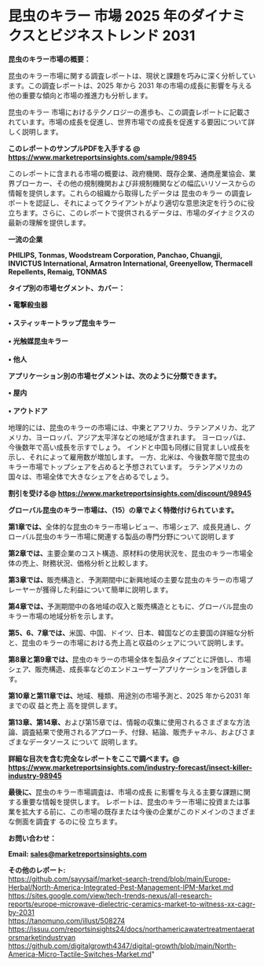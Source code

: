 # 昆虫のキラー 市場 2025 年のダイナミクスとビジネストレンド 2031

<strong><b>昆虫のキラー市場の概要：</b></strong>

昆虫のキラー市場に関する調査レポートは、現状と課題を巧みに深く分析しています。この調査レポートは、2025 年から 2031 年の市場の成長に影響を与える他の重要な傾向と市場の推進力も分析します。

昆虫のキラー 市場におけるテクノロジーの進歩も、この調査レポートに記載されています。市場の成長を促進し、世界市場での成長を促進する要因について詳しく説明します。

<strong>このレポートのサンプルPDFを入手する @ <a href=https://www.marketreportsinsights.com/sample/98945>https://www.marketreportsinsights.com/sample/98945</a></strong>

このレポートに含まれる市場の概要は、政府機関、既存企業、通商産業協会、業界ブローカー、その他の規制機関および非規制機関などの幅広いリソースからの情報を提供します。これらの組織から取得したデータは 昆虫のキラー の調査レポートを認証し、それによってクライアントがより適切な意思決定を行うのに役立ちます。さらに、このレポートで提供されるデータは、市場のダイナミクスの最新の理解を提供します。

<strong>一流の企業</strong>

<strong><b>PHILIPS, Tonmas, Woodstream Corporation, Panchao, Chuangji, INVICTUS International, Armatron International, Greenyellow, Thermacell Repellents, Remaig, TONMAS</b></strong>

<strong><b>タイプ別の市場セグメント、カバー：</b></strong>

<strong>• 電撃殺虫器<br><br>• スティッキートラップ昆虫キラー<br><br>• 光触媒昆虫キラー<br><br>• 他人</strong>

<strong><b>アプリケーション別の市場セグメントは、次のように分類できます。</b></strong>

<strong>• 屋内<br><br>• アウトドア</strong>

 地理的には、昆虫のキラーの市場には、中東とアフリカ、ラテンアメリカ、北アメリカ、ヨーロッパ、アジア太平洋などの地域が含まれます。 ヨーロッパは、今後数年で高い成長を示すでしょう。 インドと中国も同様に目覚ましい成長を示し、それによって雇用数が増加します。 一方、北米は、今後数年間で昆虫のキラー市場でトップシェアを占めると予想されています。 ラテンアメリカの国々は、市場全体で大きなシェアを占めるでしょう。

<strong>割引を受ける@ <a href=https://www.marketreportsinsights.com/discount/98945>https://www.marketreportsinsights.com/discount/98945</a></strong>

<strong><b>グローバル昆虫のキラー市場は、（15）の章でよく特徴付けられています。</b></strong>

<strong><b>第</b></strong><strong><b>1章では、</b></strong>全体的な昆虫のキラー市場レビュー、市場シェア、成長見通し、グローバル昆虫のキラー市場に関連する製品の専門分野について説明します

<strong><b>第2章では、</b></strong>主要企業のコスト構造、原材料の使用状況を、昆虫のキラー市場全体の売上、財務状況、価格分析と比較します。

<strong><b>第3章では、</b></strong>販売構造と、予測期間中に新興地域の主要な昆虫のキラーの市場プレーヤーが獲得した利益について簡単に説明します。

<strong><b>第4章では、</b></strong>予測期間中の各地域の収入と販売構造とともに、グローバル昆虫のキラー市場の地域分析を示します。

<strong><b>第5、6、7章では、</b></strong>米国、中国、ドイツ、日本、韓国などの主要国の詳細な分析と、昆虫のキラーの市場における売上高と収益のシェアについて説明します。

<strong><b>第8章と第9章では、</b></strong>昆虫のキラーの市場全体を製品タイプごとに評価し、市場シェア、販売構造、成長率などのエンドユーザーアプリケーションを評価します。

<strong><b>第10章と第11章では、</b></strong>地域、種類、用途別の市場予測と、2025 年から2031 年までの収 益と売上 高を提供します。

<strong><b>第13章、第14章、</b></strong>および第15章では、情報の収集に使用されるさまざまな方法論、調査結果で使用されるアプローチ、付録、結論、販売チャネル、およびさまざまなデータソース について 説明します。

<strong>詳細な目次を含む完全なレポートをここで調べます。@ <a href=https://www.marketreportsinsights.com/industry-forecast/insect-killer-industry-98945>https://www.marketreportsinsights.com/industry-forecast/insect-killer-industry-98945</a></strong>

<strong><b>最後に、</b></strong>昆虫のキラー市場調査は、市場の成長 に影響を</a>与える主要な課題に関する重要な情報を提供します。 レポートは、昆虫のキラー市場に投資または事業を拡大する前に、この市場の既存または今後の企業がこのドメインのさまざまな側面を調査す るのに役 立ちます。

<strong><b>お問い合わせ：</b></strong>

<strong>Email: </strong><a href=mailto:sales@marketreportsinsights.com><strong>sales@marketreportsinsights.com</strong></a>

<strong>その他のレポート:</strong>
<br>
<a href=https://github.com/sayysaif/market-search-trend/blob/main/Europe-Herbal/North-America-Integrated-Pest-Management-IPM-Market.md>https://github.com/sayysaif/market-search-trend/blob/main/Europe-Herbal/North-America-Integrated-Pest-Management-IPM-Market.md</a>
<br>
<a href=https://sites.google.com/view/tech-trends-nexus/all-research-reports/europe-microwave-dielectric-ceramics-market-to-witness-xx-cagr-by-2031>https://sites.google.com/view/tech-trends-nexus/all-research-reports/europe-microwave-dielectric-ceramics-market-to-witness-xx-cagr-by-2031</a>
<br>
<a href=https://tanomuno.com/illust/508274>https://tanomuno.com/illust/508274</a>
<br>
<a href=https://issuu.com/reportsinsights24/docs/northamericawatertreatmentaeratorsmarketindustryan>https://issuu.com/reportsinsights24/docs/northamericawatertreatmentaeratorsmarketindustryan</a>
<br>
<a href=https://github.com/digitalgrowth4347/digital-growth/blob/main/North-America-Micro-Tactile-Switches-Market.md>https://github.com/digitalgrowth4347/digital-growth/blob/main/North-America-Micro-Tactile-Switches-Market.md</a>"
